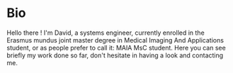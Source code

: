 # Bio
Hello there ! I'm David, a systems engineer, currently enrolled in the Erasmus mundus joint master degree in Medical Imaging And Applications student, or as people prefer to call it: MAIA MsC student. Here you can see briefly my work done so far, don't hesitate in having a look and contacting me.


